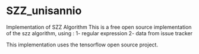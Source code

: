 # SZZ_unisannio
Implementation of SZZ Algorithm
This is a free open source implementation of the szz algorithm, 
using :
1- regular expression
2- data from issue tracker

This implementation uses the tensorflow open source project.
